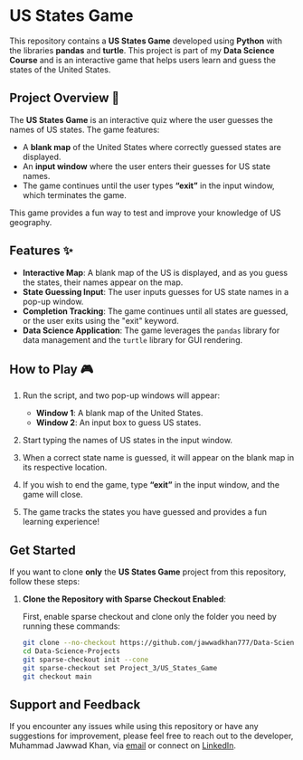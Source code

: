 # US States Game

This repository contains a **US States Game** developed using **Python** with the libraries **pandas** and **turtle**. This project is part of my **Data Science Course** and is an interactive game that helps users learn and guess the states of the United States.

## Project Overview 🎯

The **US States Game** is an interactive quiz where the user guesses the names of US states. The game features:
- A **blank map** of the United States where correctly guessed states are displayed.
- An **input window** where the user enters their guesses for US state names.
- The game continues until the user types **“exit”** in the input window, which terminates the game.

This game provides a fun way to test and improve your knowledge of US geography.

## Features ✨

- **Interactive Map**: A blank map of the US is displayed, and as you guess the states, their names appear on the map.
- **State Guessing Input**: The user inputs guesses for US state names in a pop-up window.
- **Completion Tracking**: The game continues until all states are guessed, or the user exits using the "exit" keyword.
- **Data Science Application**: The game leverages the `pandas` library for data management and the `turtle` library for GUI rendering.

## How to Play 🎮

1. Run the script, and two pop-up windows will appear:
   - **Window 1**: A blank map of the United States.
   - **Window 2**: An input box to guess US states.
   
2. Start typing the names of US states in the input window.

3. When a correct state name is guessed, it will appear on the blank map in its respective location.

4. If you wish to end the game, type **“exit”** in the input window, and the game will close.

5. The game tracks the states you have guessed and provides a fun learning experience!

## Get Started 

If you want to clone **only** the **US States Game** project from this repository, follow these steps:

1. **Clone the Repository with Sparse Checkout Enabled**:

   First, enable sparse checkout and clone only the folder you need by running these commands:

   ```bash
   git clone --no-checkout https://github.com/jawwadkhan777/Data-Science-Projects.git
   cd Data-Science-Projects
   git sparse-checkout init --cone
   git sparse-checkout set Project_3/US_States_Game
   git checkout main

## Support and Feedback 

If you encounter any issues while using this repository or have any suggestions for improvement, please feel free to reach out to the developer, Muhammad Jawwad Khan, via [email](mailto:m.jawwadkhan777@gmail.com) or connect on [LinkedIn](https://www.linkedin.com/in/jawwadkhan777/).
